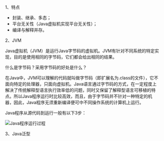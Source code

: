 1、特点

* 封装、继承、多态；
* 平台无关性（Java虚拟机实现平台无关性）；
* 编译与解释并存。

2、JVM

Java虚拟机（JVM）是运行Java字节码的虚拟机。JVM有针对不同系统的特定实现，目的是使用相同的字节码，它们都会给出相同的结果。

什么是字节码？采用字节码的好处是什么？

在Java中，JVM可以理解的代码就叫做字节码（即扩展名为.class的文件），它不面向特定的处理器，只面向虚拟机。Java语言通过字节码的方式，在一定程度上解决了传统解释型语言执行效率低的问题，同时又保留了解释型语言可移植的特点。所以Java程序运行时比较高效，而且，由于字节码并不针对一种特定的机器，因此，Java程序无须重新编译便可中不同操作系统的计算机上运行。

Java程序从源代码到运行一般有以下3步：

![Java程序运行过程](https://my-blog-to-use.oss-cn-beijing.aliyuncs.com/Java%20%E7%A8%8B%E5%BA%8F%E8%BF%90%E8%A1%8C%E8%BF%87%E7%A8%8B.png)

3、Java泛型

